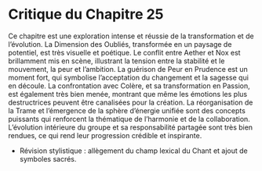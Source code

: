 # Critique du Chapitre 25

Ce chapitre est une exploration intense et réussie de la transformation et de l’évolution. La Dimension des Oubliés, transformée en un paysage de potentiel, est très visuelle et poétique. Le conflit entre Aether et Nox est brillamment mis en scène, illustrant la tension entre la stabilité et le mouvement, la peur et l’ambition.
La guérison de Peur en Prudence est un moment fort, qui symbolise l’acceptation du changement et la sagesse qui en découle. La confrontation avec Colère, et sa transformation en Passion, est également très bien menée, montrant que même les émotions les plus destructrices peuvent être canalisées pour la création.
La réorganisation de la Trame et l’émergence de la sphère d’énergie unifiée sont des concepts puissants qui renforcent la thématique de l’harmonie et de la collaboration. L’évolution intérieure du groupe et sa responsabilité partagée sont très bien rendues, ce qui rend leur progression crédible et inspirante.
- Révision stylistique : allègement du champ lexical du Chant et ajout de symboles sacrés.
